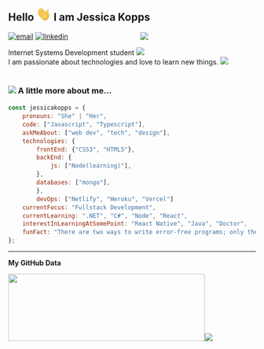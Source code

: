 <h2> Hello <img src="https://raw.githubusercontent.com/ABSphreak/ABSphreak/master/gifs/Hi.gif" width="30px"> I am Jessica Kopps </h2>
<img align='right' src="https://media.giphy.com/media/4XXo8A7CIW1lZGgdhm/giphy.gif" width="235">
<a href="mailto:jessicakopps@gmail.com"><img src="https://img.icons8.com/color/96/000000/gmail.png" alt="email" width="38"/></a>
<a href="https://www.linkedin.com/in/jessicakopps"><img src="https://img.icons8.com/color/96/000000/linkedin.png" alt="linkedin" width="38"/></a>

Internet Systems Development student <img src="https://media.giphy.com/media/WUlplcMpOCEmTGBtBW/giphy.gif" width="30"> <br>
I am passionate about technologies and love to learn new things. <img src="https://media.giphy.com/media/CjrB9Mo0o4DNC/giphy.gif" width="40"> <br>
<br>


### <img src="https://media.giphy.com/media/aT8qmIcoyPQ1EeB9DK/giphy.gif" width="50"> A little more about me...  

```javascript
const jessicakopps = {
    pronouns: "She" | "Her",
    code: ["Javascript", "Typescript"],
    askMeAbout: ["web dev", "tech", "design"],
    technologies: {
        frontEnd: {"CSS3", "HTML5"},        
        backEnd: {
            js: ["Node(learning)"],
        },        
        databases: ["mongo"],
        },
        devOps: ["Netlify", "Heroku", "Vercel"]
    currentFocus: "Fullstack Development",
    currentLearning: ".NET", "C#", "Node", "React",
    interestInLearningAtSomePoint: "React Native", "Java", "Doctor",    
    funFact: "There are two ways to write error-free programs; only the third one works - Alan J. Perlis"
};
```

---
**My GitHub Data** 

<a href="https://github.com/jessicakopps"><img height="137px" width="400em" src="https://github-readme-stats.vercel.app/api?username=jessicakopps&hide_title=true&hide_border=true&show_icons=true&include_all_commits=true&count_private=true&line_height=26&text_color=000&icon_color=000&bg_color=0,ea6161,ffc64d,fffc4d,52fa5a&theme=graywhite" /><!-- wi*quL3fcV --><img height="137px" src="https://github-readme-stats.vercel.app/api/top-langs/?username=jessicakopps&hide_title=true&hide_border=true&layout=compact&langs_count=6&exclude_repo=comp426,Redventures-Movie-Quotes&text_color=000&icon_color=fff&bg_color=0,52fa5a,4dfcff,c64dff&theme=graywhite" /></a>

